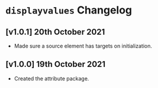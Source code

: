 # `displayvalues` Changelog

## [v1.0.1] 20th October 2021

- Made sure a source element has targets on initialization.

## [v1.0.0] 19th October 2021

- Created the attribute package.
